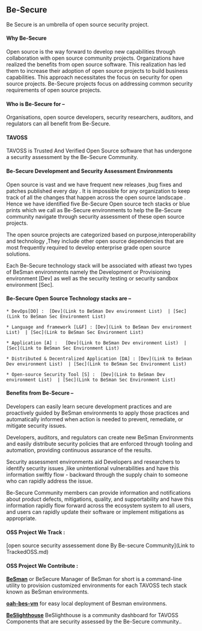 ## Be-Secure

Be Secure is an umbrella of open source security project.

#### Why Be-Secure

Open source is the way forward to develop new capabilities through collaboration with open source community projects. Organizations have realized the benefits from open source software. This realization has led them to increase their adoption of open source projects to build business capabilities. This approach necessitates the focus on security for open source projects. Be-Secure projects focus on addressing common security requirements of open source projects. 

#### Who is Be-Secure for –

Organisations, open source developers, security researchers, auditors, and regulators can all benefit from Be-Secure.


#### TAVOSS 

TAVOSS is Trusted And Verified Open Source software that has undergone a security assessment by the Be-Secure Community.

#### Be-Secure Development and Security Assessment Environments

Open source is vast and we have frequent new releases ,bug fixes and patches published every day . It is impossible for any organization to keep track of all the changes that happen across the open source landscape . Hence we have identified five Be-Secure Open source tech stacks or blue prints which we call as Be-Secure environments to help the Be-Secure community navigate through security assessment of these open source projects. 

The open source projects are categorized based on  purpose,interoperability and technology ,They include other open source dependencies that are most frequently required to develop enterprise grade open source solutions.

Each Be-Secure technology stack will be associated with atleast two types of BeSman environments namely the Development or Provisioning environment [Dev] as well as the security testing or security sandbox environment [Sec].

#### Be-Secure Open Source Technology stacks are –

    * DevOps[DO] :  [Dev](Link to BeSman Dev environment List)  | [Sec](Link to BeSman Sec Environment List)
    
    * Language and framework [L&F] : [Dev](Link to BeSman Dev environment List)  | [Sec](Link to BeSman Sec Environment List)
    
    * Application [A] :   [Dev](Link to BeSman Dev environment List)  | [Sec](Link to BeSman Sec Environment List) 
    
    * Distributed & Decentralized Application [DA] : [Dev](Link to BeSman Dev environment List)  | [Sec](Link to BeSman Sec Environment List)
    
    * Open-source Security Tool [S] :  [Dev](Link to BeSman Dev environment List)  | [Sec](Link to BeSman Sec Environment List)
  
#### Benefits from Be-Secure –

Developers can easily learn secure development practices and are proactively guided by BeSman environments to apply those practices and automatically informed when action is needed to prevent, remediate, or mitigate security issues.

Developers, auditors, and regulators can create new BeSman Environments and easily distribute security policies that are enforced through tooling and automation, providing continuous assurance of the results.

Security assessment environments aid Developers and researchers to identify security issues ,like unintentional vulnerabilities and have this information swiftly flow - backward through the supply chain to someone who can rapidly address the issue.

Be-Secure Community members can provide information and notifications about product defects, mitigations, quality, and supportability and have this information rapidly flow forward across the ecosystem system to all users, and users can rapidly update their software or implement mitigations as appropriate.


#### OSS Project We Track :

[open source security assessement done By Be-secure Community](Link to TrackedOSS.md)

#### OSS Project We Contribute :

[**BeSman**](https://github.com/Be-Secure/BeSman) or BeSecure Manager of BeSman for short is a command-line utility to provision customized environments for each TAVOSS tech stack known as BeSman environments. 

[**oah-bes-vm**]() for easy local deployment of Besman environmens.

[**BeSlighthouse**]() BeSlighthouse is a community dashboard for TAVOSS Components that are security assessed by the Be-Secure community.. 



 
